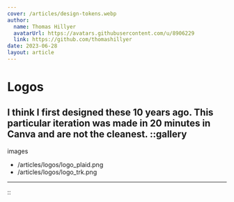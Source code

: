 ```yaml
---
cover: /articles/design-tokens.webp
author:
  name: Thomas Hillyer
  avatarUrl: https://avatars.githubusercontent.com/u/8906229
  link: https://github.com/thomashillyer
date: 2023-06-28
layout: article
---
```

# Logos
I think I first designed these 10 years ago. This particular iteration was made in 20 minutes in Canva and are not the cleanest.
::gallery
---
images
  - /articles/logos/logo_plaid.png
  - /articles/logos/logo_trk.png
---
::
